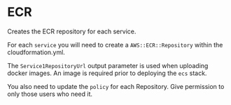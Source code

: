 # ECR
Creates the ECR repository for each service.

For each `service` you will need to create a `AWS::ECR::Repository` within the cloudformation.yml.

The `Service1RepositoryUrl` output parameter is used when uploading docker images.  An image is required prior to deploying the `ecs` stack.

You also need to update the `policy` for each Repository.  Give permission to only those users who need it.
